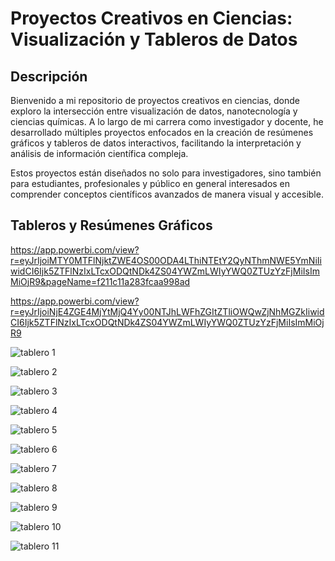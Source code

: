 # Proyectos Creativos en Ciencias: Visualización y Tableros de Datos


## Descripción
Bienvenido a mi repositorio de proyectos creativos en ciencias, donde exploro la intersección entre visualización de datos, nanotecnología y ciencias químicas. A lo largo de mi carrera como investigador y docente, he desarrollado múltiples proyectos enfocados en la creación de resúmenes gráficos y tableros de datos interactivos, facilitando la interpretación y análisis de información científica compleja.

Estos proyectos están diseñados no solo para investigadores, sino también para estudiantes, profesionales y público en general interesados en comprender conceptos científicos avanzados de manera visual y accesible.

## Tableros y Resúmenes Gráficos

https://app.powerbi.com/view?r=eyJrIjoiMTY0MTFlNjktZWE4OS00ODA4LThiNTEtY2QyNThmNWE5YmNiIiwidCI6Ijk5ZTFlNzIxLTcxODQtNDk4ZS04YWZmLWIyYWQ0ZTUzYzFjMiIsImMiOjR9&pageName=f211c11a283fcaa998ad

https://app.powerbi.com/view?r=eyJrIjoiNjE4ZGE4MjYtMjQ4Yy00NTJhLWFhZGItZTliOWQwZjNhMGZkIiwidCI6Ijk5ZTFlNzIxLTcxODQtNDk4ZS04YWZmLWIyYWQ0ZTUzYzFjMiIsImMiOjR9

![tablero 1](assets/Diapositiva10.PNG)

![tablero 2](assets/Diapositiva11.PNG)

![tablero 3](assets/Diapositiva1.PNG)

![tablero 4](assets/Diapositiva2.PNG)

![tablero 5](assets/Diapositiva3.PNG)

![tablero 6](assets/Diapositiva4.PNG)

![tablero 7](assets/Diapositiva5.PNG)

![tablero 8](assets/Diapositiva6.PNG)

![tablero 9](assets/Diapositiva7.PNG)

![tablero 10](assets/Diapositiva8.PNG)

![tablero 11](assets/Diapositiva9.PNG)
